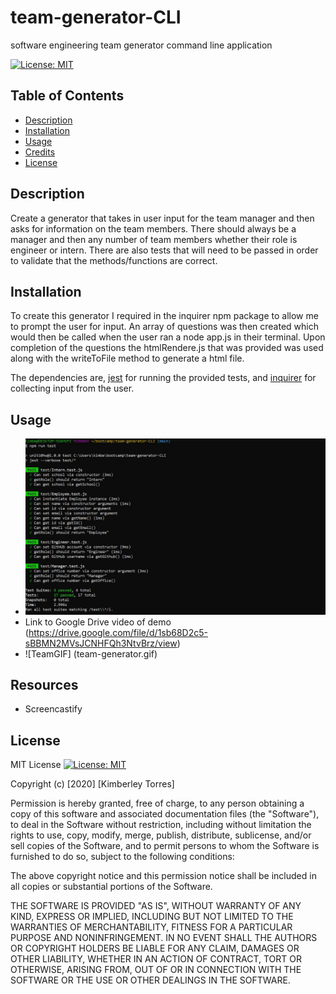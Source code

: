 # team-generator-CLI
software engineering team generator command line application

[![License: MIT](https://img.shields.io/badge/License-MIT-yellow.svg)](https://opensource.org/licenses/MIT)


## Table of Contents
* [Description](#description)
* [Installation](#installation)
* [Usage](#usage)
* [Credits](#credits)
* [License](#License)

## Description
Create a generator that takes in user input for the team manager and then asks for information on the team members. There should always be a manager and then any number of team members whether their role is engineer or intern. There are also tests that will need to be passed in order to validate that the methods/functions are correct.

## Installation

To create this generator I required in the inquirer npm package to allow me to prompt the user for input. An array of questions was then created which would then be called when the user ran a node app.js in their terminal. Upon completion of the questions the htmlRendere.js that was provided was used along with the writeToFile method to generate a html file. 

The dependencies are, [jest](https://jestjs.io/) for running the provided tests, and [inquirer](https://www.npmjs.com/package/inquirer) for collecting input from the user.

## Usage
* ![Passing Test Screenshot](test.suite.screenshot.JPG)
* Link to Google Drive video of demo (https://drive.google.com/file/d/1sb68D2c5-sBBMN2MVsJCNHFQh3NtvBrz/view)
* ![TeamGIF] (team-generator.gif)


## Resources

* Screencastify


## License
MIT License [![License: MIT](https://img.shields.io/badge/License-MIT-yellow.svg)](https://opensource.org/licenses/MIT)

Copyright (c) [2020] [Kimberley Torres]

Permission is hereby granted, free of charge, to any person obtaining a copy
of this software and associated documentation files (the "Software"), to deal
in the Software without restriction, including without limitation the rights
to use, copy, modify, merge, publish, distribute, sublicense, and/or sell
copies of the Software, and to permit persons to whom the Software is
furnished to do so, subject to the following conditions:

The above copyright notice and this permission notice shall be included in all
copies or substantial portions of the Software.

THE SOFTWARE IS PROVIDED "AS IS", WITHOUT WARRANTY OF ANY KIND, EXPRESS OR
IMPLIED, INCLUDING BUT NOT LIMITED TO THE WARRANTIES OF MERCHANTABILITY,
FITNESS FOR A PARTICULAR PURPOSE AND NONINFRINGEMENT. IN NO EVENT SHALL THE
AUTHORS OR COPYRIGHT HOLDERS BE LIABLE FOR ANY CLAIM, DAMAGES OR OTHER
LIABILITY, WHETHER IN AN ACTION OF CONTRACT, TORT OR OTHERWISE, ARISING FROM,
OUT OF OR IN CONNECTION WITH THE SOFTWARE OR THE USE OR OTHER DEALINGS IN THE
SOFTWARE.